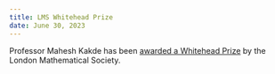 ```yaml
---
title: LMS Whitehead Prize
date: June 30, 2023 
---
```


Professor Mahesh Kakde has been [awarded a Whitehead Prize](https://www.lms.ac.uk/2023-lms-prize-winners?fbclid=IwAR3ULZQmtCW5CgvYIdgZwkV50GkErw4_ityUkg_BBZfIskycdJjH5tfi_Bw) by the London Mathematical Society. 